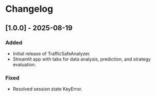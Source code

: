# Changelog

## [1.0.0] - 2025-08-19

### Added

- Initial release of TrafficSafeAnalyzer.
- Streamlit app with tabs for data analysis, prediction, and strategy evaluation.

### Fixed

- Resolved session state KeyError.